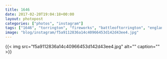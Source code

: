```yaml
---
title: 1646
date: 2017-02-20T19:04:18+00:00
layout: photopost
categories: ["photos", "instagram"]
tags: ["1646", "torrington", "fireworks", "battleoftorrington", "england", "northdevon"]
image: "blog/instagram/f5a9112836a14c40966453d142d43ee4.jpg"
---
```


{{< img src="f5a9112836a14c40966453d142d43ee4.jpg" alt="" caption="" >}}



